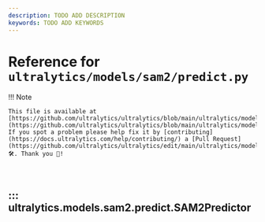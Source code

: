 ```yaml
---
description: TODO ADD DESCRIPTION
keywords: TODO ADD KEYWORDS
---
```


# Reference for `ultralytics/models/sam2/predict.py`

!!! Note

    This file is available at [https://github.com/ultralytics/ultralytics/blob/main/ultralytics/models/sam2/predict.py](https://github.com/ultralytics/ultralytics/blob/main/ultralytics/models/sam2/predict.py). If you spot a problem please help fix it by [contributing](https://docs.ultralytics.com/help/contributing/) a [Pull Request](https://github.com/ultralytics/ultralytics/edit/main/ultralytics/models/sam2/predict.py) 🛠️. Thank you 🙏!

<br>

## ::: ultralytics.models.sam2.predict.SAM2Predictor

<br><br>
